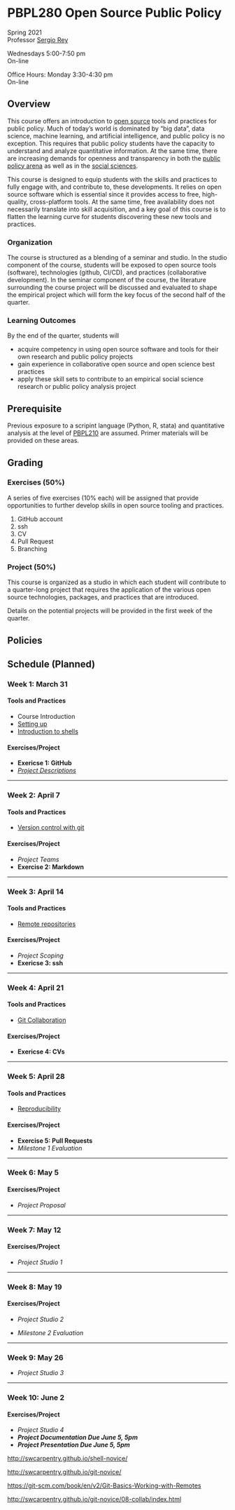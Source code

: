 # PBPL280 Open Source Public Policy


Spring 2021  
Professor [Sergio Rey](https://sergerey.org)   

Wednesdays 5:00-7:50 pm  
On-line

Office Hours: Monday 3:30-4:30 pm  
On-line

## Overview
This course offers an introduction to [open
source](https://opensource.com/resources/what-open-source) tools and practices
for public policy. Much of today’s world is dominated by “big data”, data
science, machine learning, and artificial intelligence, and public policy is no
exception. This requires that public policy students have the capacity to
understand and analyze quantitative information. At the same time, there are
increasing demands for openness and transparency in both the [public policy
arena](https://obamawhitehouse.archives.gov/open/documents/open-government-directive)
as well as in the [social
sciences](https://how-to-open.science/analyze/reproducibility/). 

This course is designed to equip students with the skills and practices to fully
engage with, and contribute to, these developments. It relies on open source
software which is essential since it provides access to free, high-quality,
cross-platform tools. At the same time, free availability does not necessarily
translate into skill acquisition, and a key goal of this course is to flatten the
learning curve for students discovering these new tools and practices.

### Organization

The course is structured as a blending of a seminar and studio. In the studio component of the course, students will be exposed to open source tools (software), technologies (github, CI/CD), and practices (collaborative development). In the seminar component of the course, the literature surrounding the course project will be discussed and evaluated to shape the empirical project which will form the key focus of the second half of the quarter.

### Learning Outcomes
By the end of the quarter, students will

- acquire competency in using open source software and tools for their own research and public policy projects
- gain experience in collaborative open source and open science best practices
- apply these skill sets to contribute to an empirical social science research or public policy analysis project 


## Prerequisite
Previous exposure to a scripint language (Python, R, stata) and quantitative analysis at the level of [PBPL210](https://qm4pp.com/syllabus.html) are assumed. Primer materials will be provided on these areas.

## Grading

### Exercises (50%)
A series of five exercises (10% each) will be assigned that provide opportunities to further develop skills in open source tooling and practices. 

1. GitHub account
2. ssh
3. CV
4. Pull Request
5. Branching

### Project (50%)
This course is organized as a studio in which each student will contribute to a quarter-long project that requires the application of the various open source technologies, packages, and practices that are introduced.

Details on the potential projects will be provided in the first week of the quarter.


## Policies

## Schedule (Planned)

### Week 1: March 31
#### Tools and Practices
- Course Introduction
- [Setting up](https://code.visualstudio.com/docs)
- [Introduction to shells](http://swcarpentry.github.io/shell-novice/)

#### Exercises/Project
- **Exericse 1: GitHub**
- *[Project Descriptions](projects.md)*

-------------------------------------------------------------------------------
### Week 2: April 7

#### Tools and Practices

- [Version control with git](http://swcarpentry.github.io/git-novice/)

#### Exercises/Project
- *Project Teams*
- **Exercise 2: Markdown**

-------------------------------------------------------------------------------
### Week 3: April 14

#### Tools and Practices
- [Remote repositories](https://git-scm.com/book/en/v2/Git-Basics-Working-with-Remotes)

#### Exercises/Project
- *Project Scoping*
- **Exericse 3: ssh**

-------------------------------------------------------------------------------
### Week 4: April 21

#### Tools and Practices
- [Git Collaboration](http://swcarpentry.github.io/git-novice/08-collab/index.html)

#### Exercises/Project

- **Exericse 4: CVs**

-------------------------------------------------------------------------------
### Week 5: April 28

#### Tools and Practices
- [Reproducibility](https://the-turing-way.netlify.app/reproducible-research/make.html)

#### Exercises/Project

- **Exercise 5: Pull Requests**
- *Milestone 1 Evaluation*
-------------------------------------------------------------------------------

### Week 6: May 5
#### Exercises/Project
- *Project Proposal*

-------------------------------------------------------------------------------
### Week 7: May 12

#### Exercises/Project
- *Project Studio 1*
-------------------------------------------------------------------------------
### Week 8: May 19

#### Exercises/Project

- *Project Studio 2*

- *Milestone 2 Evaluation*
-------------------------------------------------------------------------------
### Week 9: May 26

- *Project Studio 3*

-------------------------------------------------------------------------------
### Week 10: June 2

#### Exercises/Project

- *Project Studio 4*
- ***Project Documentation Due June 5, 5pm***
- ***Project Presentation Due June 5, 5pm***

http://swcarpentry.github.io/shell-novice/

http://swcarpentry.github.io/git-novice/

https://git-scm.com/book/en/v2/Git-Basics-Working-with-Remotes

http://swcarpentry.github.io/git-novice/08-collab/index.html

